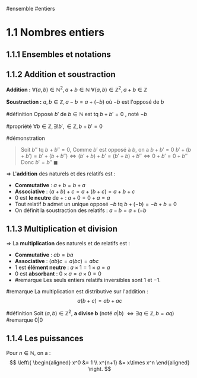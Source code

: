 #ensemble #entiers

# 1.1 Nombres entiers
## 1.1.1 Ensembles et notations
## 1.1.2 Addition et soustraction
**Addition :**
$\forall(a,b) \in \mathbb{N}^2, a+b \in \mathbb{N}$
$\forall(a,b) \in \mathbb{Z}^2, a+b \in \mathbb{Z}$

**Soustraction :**
$a, b \in \mathbb{Z}, a-b=a+(-b)$ où $-b$ est l'opposé de $b$

#définition Opposé $b'$ de $b \in \mathbb{N}$ est tq $b+b'=0$ , noté $-b$

#propriété $\forall b \in \mathbb{Z}, \exists!b',\in\mathbb{Z}, b+b'=0$

#démonstration
> Soit $b''$ tq $b+b''=0$,
> Comme $b'$ est opposé à $b$, on a $b+b'=0$
> $b'+(b+b')=b'+(b+b'') \iff (b'+b)+b' = (b'+b)+b'' \iff 0+b'=0+b''$  
> Donc $b'=b''$ $\blacksquare$   

=> L'**addition** des naturels et des relatifs est :
- **Commutative** : $a+b=b+a$
- **Associative** : $(a+b)+c=a+(b+c) = a+b+c$
- $0$ est **le neutre** de $+$ : $a+0=0+a=a$
- Tout relatif $b$ admet un unique opposé $-b$ tq $b+(-b)=-b+b=0$
- On définit la soustraction des relatifs : $a-b=a+(-b$

## 1.1.3 Multiplication et division

=> La **multiplication** des naturels et de relatifs est :
- **Commutative** : $ab=ba$
- **Associative** : $(ab)c=a(bc)=abc$
- $1$ est **élément neutre** : $a\times1=1\times a=a$
-  0 est **absorbant** : $0 \times a = a \times 0 = 0$
- #remarque  Les seuls entiers relatifs inversibles sont $1$ et $-1$.

#remarque La multiplication est distributive sur l'addition :
$$a(b+c) =ab+ac$$

#définition Soit $(a,b)\in \mathbb{Z}^2$, **a divise b** (noté $a|b$) $\iff \exists q \in \mathbb{Z}, b=aq$)
#remarque $0|0$

## 1.1.4 Les puissances
Pour $n \in \mathbb{N}$, on a : $$
\left\{
\begin{aligned}
x^0 &= 1 \\
x^{n+1} &= x\times x^n
\end{aligned}
\right.
$$
